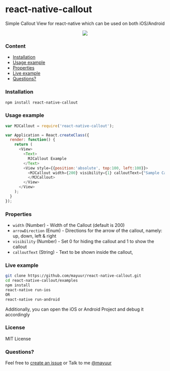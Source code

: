 # react-native-callout
Simple Callout View for react-native which can be used on both iOS/Android

<p align="center">
  <img src="https://raw.githubusercontent.com/mayuur/react-native-callout/master/Demo.gif"/>
</p>

### Content
- [Installation](#installation)
- [Usage example](#usage-example)
- [Properties](#properties)
- [Live example](#live-example)
- [Questions?](#questions)

### Installation
```bash
npm install react-native-callout
```

### Usage example
```javascript
var MJCallout = require('react-native-callout');

var Application = React.createClass({
  render: function() {
    return (
      <View>
        <Text>
          MJCallout Example
        </Text>
        <View style={{position:'absolute', top:100, left:100}}>
          <MJCallout width={200} visibility={1} calloutText={"Sample Callout Text"} arrowDirection={'up'}>
          </MJCallout>
        </View>
      </View>
    );
  }
});
```

### Properties
* `width` (Number) - Width of the Callout (default is 200)
* `arrowDirection` (Enum) - Directions for the arrow of the callout, namely: up, down, left & right
* `visibility` (Number) - Set 0 for hiding the callout and 1 to show the callout
* `calloutText` (String) - Text to be shown inside the callout,

### Live example
```sh
git clone https://github.com/mayuur/react-native-callout.git
cd react-native-callout/examples
npm install
react-native run-ios
OR
react-native run-android
```
Additionally, you can open the iOS or Android Project and debug it accordingly

### License
MIT License

### Questions?
Feel free to [create an issue](https://github.com/mayuur/react-native-callout/issues)
or 
Talk to me [@mayuur](https://twitter.com/mayuur)
